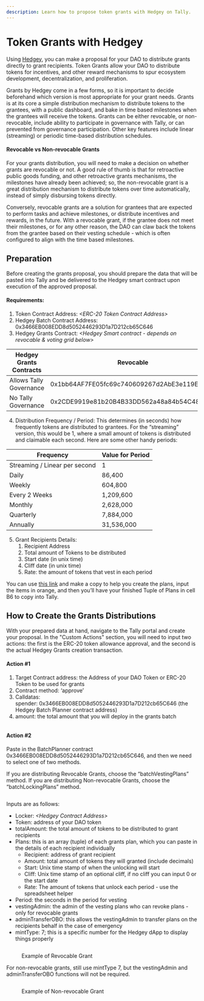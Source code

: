 ```yaml
---
description: Learn how to propose token grants with Hedgey on Tally.
---
```


# Token Grants with Hedgey

Using [Hedgey](http://app.hedgey.finance), you can make a proposal for your DAO to distribute grants directly to grant recipients. Token Grants allow your DAO to distribute tokens for incentives, and other reward mechanisms to spur ecosystem development, decentralization, and proliferation.&#x20;

Grants by Hedgey come in a few forms, so it is important to decide beforehand which version is most appropriate for your grant needs. Grants is at its core a simple distribution mechanism to distribute tokens to the grantees, with a public dashboard, and bake in time based milestones when the grantees will receive the tokens. Grants can be either revocable, or non-revocable, include ability to participate in governance with Tally, or can prevented from governance participation. Other key features include linear (streaming) or periodic time-based distribution schedules.

#### Revocable vs Non-revocable Grants

For your grants distribution, you will need to make a decision on whether grants are revocable or not. A good rule of thumb is that for retroactive public goods funding, and other retroactive grants mechanisms, the milestones have already been achieved; so, the non-revocable grant is a great distribution mechanism to distribute tokens over time automatically, instead of simply disbursing tokens directly.&#x20;

Conversely, revocable grants are a solution for grantees that are expected to perform tasks and achieve milestones, or distribute incentives and rewards, in the future. With a revocable grant, if the grantee does not meet their milestones, or for any other reason, the DAO can claw back the tokens from the grantee based on their vesting schedule - which is often configured to align with the time based milestones.&#x20;

## Preparation

Before creating the grants proposal, you should prepare the data that will be pasted into Tally and be delivered to the Hedgey smart contract upon execution of the approved proposal.&#x20;

#### Requirements:&#x20;

1. Token Contract Address: _\<ERC-20 Token Contract Address>_
2. Hedgey Batch Contract Address: 0x3466EB008EDD8d5052446293D1a7D212cb65C646
3. Hedgey Grants Contract: _\<Hedgey Smart contract - depends on revocable & voting grid below>_

| Hedgey Grants Contracts | Revocable                                  | Not Revocable                              |
| ----------------------- | ------------------------------------------ | ------------------------------------------ |
| Allows Tally Governance | 0x1bb64AF7FE05fc69c740609267d2AbE3e119Ef82 | 0x73cD8626b3cD47B009E68380720CFE6679A3Ec3D |
| No Tally Governance     | 0x2CDE9919e81b20B4B33DD562a48a84b54C48F00C | 0x1961A23409CA59EEDCA6a99c97E4087DaD752486 |

4. Distribution Frequency / Period: This determines (in seconds) how frequently tokens are distributed to grantees. For the “streaming” version, this would be 1, where a small amount of tokens is distributed and claimable each second. Here are some other handy periods:&#x20;

| Frequency                     | Value for Period |
| ----------------------------- | ---------------- |
| Streaming / Linear per second | 1                |
| Daily                         | 86,400           |
| Weekly                        | 604,800          |
| Every 2 Weeks                 | 1,209,600        |
| Monthly                       | 2,628,000        |
| Quarterly                     | 7,884,000        |
| Annually                      | 31,536,000       |

5. &#x20;Grant Recipients Details:&#x20;
   1. Recipient Address
   2. Total amount of Tokens to be distributed
   3. Start date (in unix time)
   4. Cliff date (in unix time)
   5. Rate: the amount of tokens that vest in each period

You can use [this link](https://docs.google.com/spreadsheets/d/1uPW2cqSK\_aXuOR873b\_Q\_Zajx0P4Czq7P9Riqy\_Nm5s/edit?usp=sharing) and make a copy to help you create the plans, input the items in orange, and then you’ll have your finished Tuple of Plans in cell B6 to copy into Tally.&#x20;

## How to Create the Grants Distributions

With your prepared data at hand, navigate to the Tally portal and create your proposal. In the "Custom Actions" section, you will need to input two actions: the first is the ERC-20 token allowance approval, and the second is the actual Hedgey Grants creation transaction.&#x20;

#### Action #1&#x20;

1. Target Contract address: the Address of your DAO Token or ERC-20 Token to be used for grants
2. Contract method: ‘approve’
3. Calldatas:\
   spender: 0x3466EB008EDD8d5052446293D1a7D212cb65C646 (the Hedgey Batch Planner contract address)
4. amount: the total amount that you will deploy in the grants batch

<figure><img src="https://lh7-us.googleusercontent.com/xt0aLOthGx46QjL0PHIx0GOqi__U28DXSn8GQoF23lSwteqbtWT-uvlrVMf9m8WWrPX2lXugtE8jKi1IHcW__W6TWsWQhVvD1gFQJmuEEMGtqyfpYvLrCzRJWxgSkPXQjcSfKjb4wLLIlqMyyFtfMKo" alt=""><figcaption></figcaption></figure>

#### Action #2

Paste in the BatchPlanner contract 0x3466EB008EDD8d5052446293D1a7D212cb65C646, and then we need to select one of two methods.&#x20;

If you are distributing Revocable Grants, choose the “batchVestingPlans” method. If you are distributing Non-revocable Grants, choose the “batchLockingPlans” method.&#x20;

<figure><img src="https://lh7-us.googleusercontent.com/oiy0ooT4HjX4K7IYHswxvpV2Y0C4h2NEHUocj6TgZYooT7RdYGtNAmHZaX8KLeHJYfJ85FpwzthB7_54nTbnQFj4b0XhDWCpR971oKY4wmOveUAcSjeJlwP-nna2I1lu49wMdO3R6eCbcf1xab0Y4x4" alt=""><figcaption></figcaption></figure>

Inputs are as follows:

* Locker: _\<Hedgey Contract Address>_
* Token: address of your DAO token
* totalAmount: the total amount of tokens to be distributed to grant recipients
* Plans: this is an array (tuple) of each grants plan, which you can paste in the details of each recipient individually
  * Recipient: address of grant recipient
  * Amount: total amount of tokens they will granted (include decimals)
  * Start: Unix time stamp of when the unlocking will start
  * Cliff: Unix time stamp of an optional cliff, if no cliff you can input 0 or the start date
  * Rate: The amount of tokens that unlock each period - use the spreadsheet helper
* Period: the seconds in the period for vesting&#x20;
* vestingAdmin: the admin of the vesting plans who can revoke plans - only for revocable grants
* adminTransferOBO: this allows the vestingAdmin to transfer plans on the recipients behalf in the case of emergency
* mintType: 7; this is a specific number for the Hedgey dApp to display things properly

<figure><img src="https://lh7-us.googleusercontent.com/hemppymVrgav0GrGzDKVCAQg-STg74j5FKae_UnnFc6p5NrGzE93-KNK5iw_lxZmBt1PmZhOjZJeXSnoRvCt6cEKwkiUDzm7Hze5GAyl4hXXQyc1tVRRQlr4t2ylbsFIFO2ADOyQ3B6h0OkTTeYyUBo" alt=""><figcaption><p>Example of Revocable Grant</p></figcaption></figure>

For non-revocable grants, still use mintType 7, but the vestingAdmin and adminTransferOBO functions will not be required.

<figure><img src="https://lh7-us.googleusercontent.com/DyCgOIUBSSGkRHAofduFe37eXt-gXezhalzJ5DgPLQ_S6-vLrXxODJMyM_5c6jZObOMVlL-6V4UF_r_tn47-xMMAECSXp-GIQoIxThUsLoIlqOJP-yKDAqik-bsfeMQAIGtU7MyenXRLDCwG2Nw1kyw" alt=""><figcaption><p>Example of Non-revocable Grant</p></figcaption></figure>
